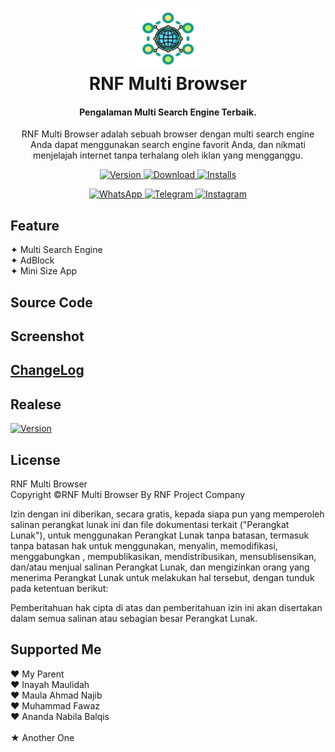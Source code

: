 <h1 align="center">
  <a href="#">
    <img src="/icons/RNF Multi Browser.png" alt="APKLab" height="96px" width="100px">
  </a>
  <br>
  RNF Multi Browser
</h1>

<h4 align="center">
Pengalaman Multi Search Engine Terbaik.
</h4>

<p align="center">
RNF Multi Browser adalah sebuah browser dengan multi search engine Anda dapat menggunakan search engine favorit Anda, dan nikmati menjelajah internet tanpa terhalang oleh iklan yang mengganggu.
</p>

<p align="center">
    <a href="https://github.com/APKLab/APKLab">
        <img alt="Version" src="https://img.shields.io/badge/Latest_Version-1.5-teal">
    </a>
    <a href="https://www.android.com">
        <img alt="Download" src="https://img.shields.io/badge/Platform-Android-green.svg?style=flat-square">
    </a>
    <a href="https://developer.android.com/studio/releases/platforms">
        <img alt="Installs" src="https://img.shields.io/badge/API-21%2B-orange.svg?logo=android&style=flat-square">
    </a>
</p>

<p align="center">
    <a href="https://forum.xda-developers.com/t/4109409/">
        <img alt="WhatsApp" src="https://img.shields.io/badge/whatsapp-eff?logo=WhatsApp">
    </a>
    <a href="https://t.me/rnfmultibrowser">
        <img alt="Telegram" src="https://img.shields.io/badge/telegram-eff?logo=Telegram">
    </a>
    <a href="https://matrix.to/#/#apklab:matrix.org">
        <img alt="Instagram" src="https://img.shields.io/badge/instagram-eff?logo=Instagram">
    </a>
</p>

## Feature

✦ Multi Search Engine<br/>
✦ AdBlock<br/>
✦ Mini Size App<br/>

## Source Code
## Screenshot
## [ChangeLog](https://github.com/RNFProjectCompany/RNF-Multi-Browser/blob/main/changelog.md)

## Realese
<p>
    <a href="https://github.com/APKLab/APKLab">
        <img alt="Version" src="https://img.shields.io/badge/Download-1.5-blue">
    </a>
</p>

## License
<p>RNF Multi Browser<br/>
  Copyright ©RNF Multi Browser By RNF Project Company

Izin dengan ini diberikan, secara gratis, kepada siapa pun yang memperoleh salinan perangkat lunak ini dan file dokumentasi terkait ("Perangkat Lunak"), untuk menggunakan Perangkat Lunak tanpa batasan, termasuk tanpa batasan hak untuk menggunakan, menyalin, memodifikasi, menggabungkan , mempublikasikan, mendistribusikan, mensublisensikan, dan/atau menjual salinan Perangkat Lunak, dan mengizinkan orang yang menerima Perangkat Lunak untuk melakukan hal tersebut, dengan tunduk pada ketentuan berikut:

Pemberitahuan hak cipta di atas dan pemberitahuan izin ini akan disertakan dalam semua salinan atau sebagian besar Perangkat Lunak.

</p>

## Supported Me

❤ My Parent<br/>
❤ Inayah Maulidah<br/>
❤ Maula Ahmad Najib<br/>
❤ Muhammad Fawaz<br/>
❤ Ananda Nabila Balqis<br/><br/>
★ Another One
